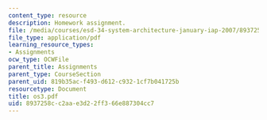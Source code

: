 ```yaml
---
content_type: resource
description: Homework assignment.
file: /media/courses/esd-34-system-architecture-january-iap-2007/8937258cc2aae3d22ff366e887304cc7_os3.pdf
file_type: application/pdf
learning_resource_types:
- Assignments
ocw_type: OCWFile
parent_title: Assignments
parent_type: CourseSection
parent_uid: 819b35ac-f493-d612-c932-1cf7b041725b
resourcetype: Document
title: os3.pdf
uid: 8937258c-c2aa-e3d2-2ff3-66e887304cc7
---
```

